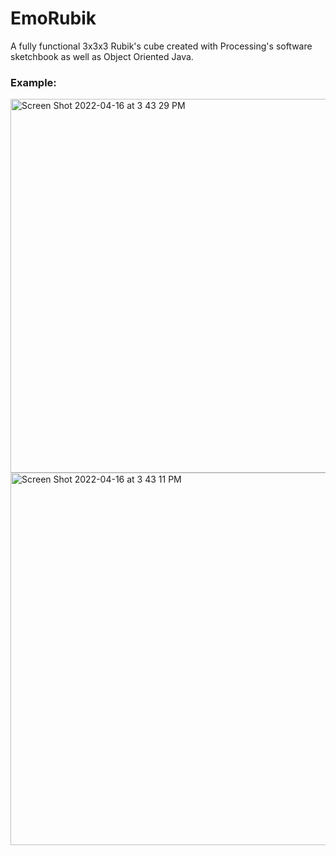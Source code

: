 # EmoRubik
A fully functional 3x3x3 Rubik's cube created with Processing's software sketchbook as well as Object Oriented Java.

### Example:
<img width="598" alt="Screen Shot 2022-04-16 at 3 43 29 PM" src="https://user-images.githubusercontent.com/77243976/163689284-afbb3424-8448-4d6d-80ca-81ec069419dc.png">

<img width="596" alt="Screen Shot 2022-04-16 at 3 43 11 PM" src="https://user-images.githubusercontent.com/77243976/163689286-f3279dfd-0d05-458f-83b2-b9b72bef6e19.png">
